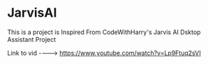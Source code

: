 # JarvisAI
This is a project is Inspired From CodeWithHarry's Jarvis AI Dsktop Assistant Project
 
Link to vid ----> https://www.youtube.com/watch?v=Lp9Ftuq2sVI

